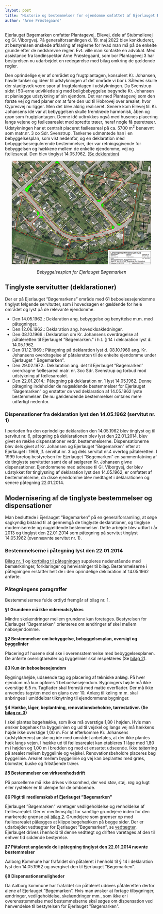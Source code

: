 ```yaml
---
layout: post
title: "Historie og bestemmelser for ejendomme omfattet af Ejerlauget Bøgemarken"
author: "Arne Præstegaard"
---
```


Ejerlauget Bøgemarken omfatter Plantagevej, Ellevej, dele af Stubmøllevej og Gl. Viborgvej.
På generalforsamlingen d. 19. maj 2022 blev konkluderet, at bestyrelsen ønskede afklaring af reglerne for hvad man må på de enkelte grunde efter de nedskrevne regler. Evt. ville man kontakte en advokat. Med assistance fra landinspektør Arne Præstegaard, som bor Plantagevej 3 har bestyrelsen nu udarbejdet en redegørelse med bilag omkring de gældende regler.


Den oprindelige ejer af området og frugtplantagen, konsulent Kr. Johansen, havde tanker og ideer til udstykningen af det område vi bor i. Således skulle der stadigvæk være spor af frugtplantagen i udstykningen. 
Da Svenstrup sidst i 50-erne udviklede sig med boligbebyggelse begyndte Kr. Johansen at planlægge udstykning af sin ejendom. Det var med Plantagevej som den første vej og med planer om at føre den ud til Hobrovej over arealet, hvor Cypresvej nu ligger. Men det blev aldrig realiseret. Senere kom Ellevej til.
Kr. Johansens idé var at bebyggelsen skulle fremtræde harmonisk, åben og grøn som frugtplantagen. Denne idé udtrykkes også med husenes placering langs vejene og fællesarealet med spredte træer, heraf nogle få pæretræer. Udstykningen har et centralt placeret fællesareal på ca. 5700 m<sup>2</sup> benævnt som matr.nr. 3 co Sdr. Svenstrup.
Tankerne udmøntede han i en bebyggelsesplan, som vist nedenfor, og en deklaration med bebyggelsesregulerende bestemmelser, der var retningsgivende for bebyggelsen og hækkene mellem de enkelte ejendomme, vej og fællesareal. Den blev tinglyst 14.05.1962. ([Se dekleration](https://drive.google.com/file/d/12dgevySRN9u1n7S01OZKHV-FcRZW6qO_/view?usp=drive_link))


<div style="text-align: center;">
    <img src="\assets\boegemarken%20-%20bebyggelsesplan.png" alt="Bebyggelsesplan">
    <p><em>Bebyggelsesplan for Ejerlauget Bøgemarken</em></p>
</div>

## Tinglyste servitutter (deklarationer)
Der er på Ejerlauget ”Bøgemarkens” område med 61 beboelsesejendomme tinglyst følgende servitutter, som i hovedsagen er gældende for hele området og lyst på de relevante ejendomme.

* Den 14.05.1962.:  Deklaration ang. bebyggelse og benyttelse m.m. med påtegninger.
* Den 12.06.1962.:  Deklaration ang. hovedkloakledninger.
* Den 08.10.1969.:  Deklaration om Kr. Johansens overdragelse af påtaleretten til Ejerlauget ”Bøgemarken.” i h.t. § 14 i deklaration lyst d. 14.05.1962.
* Den 01.12.1969.:  Påtegning på deklaration lyst d. 08.10.1969 ang. Kr. Johansens overdragelse af påtaleretten til de enkelte ejendomme under Ejerlauget ” Bøgemarken”.
* Den 29.02.1972.:  Deklaration ang. det til Ejerlauget ”Bøgemarken” overdragne fællesareal matr. nr. 3co Sdr. Svenstrup og forbud mod udstykning af fællesarealet.  
* Den 22.01.2014.:  Påtegning på deklaration nr. 1 lyst 14.05.1962. Denne påtegning indeholder de nugældende bestemmelser for Ejerlauget ”Bøgemarken” og erstatter de ved deklaration af 14.05.1962 lyste bestemmelser. De nu gældendende bestemmelser omtales mere udførligt nedenfor.

### Dispensationer fra deklaration lyst den 14.05.1962 (servitut nr. 1)
I perioden fra den oprindelige deklaration den 14.05.1962 blev tinglyst og til servitut nr. 6, påtegning på deklarationen blev lyst den 22.01.2014, blev givet en række dispensationer vedr. bestemmelserne. Dispensationerne blev dels givet af Kr. Johansen og Ejerlauget ”Bøgemarken” efter at Ejerlauget i 1969, jf. servitut nr. 3 og dels servitut nr.4 overtog påtaleretten.
I 1999 foretog bestyrelsen for Ejerlauget ”Bøgemarken” en sammenfatning af de tinglyste servitutter samt de af sælgeren Kr. Johansen givne dispensationer.
Ejendommene med adresse til Gl. Viborgvej, der blev udstykket før tinglysning af deklaration lyst den 14.05.1962, er omfattet af bestemmelserne, da disse ejendomme blev medtaget i deklarationen og senere påtegning 22.01.2014.

## Modernisering af de tinglyste bestemmelser og dispensationer
Man besluttede i Ejerlauget ”Bøgemarken” på en generalforsamling, at søge sagkyndig bistand til at gennemgå de tinglyste deklarationer, og tinglyse moderniserede og nugældende bestemmelser. Dette arbejde blev udført i år 2013 og tinglyst den 22.01.2014 som påtegning på servitut tinglyst 14.05.1962 (ovennævnte servitut nr. 1).

### Bestemmelserne i påtegning lyst den 22.01.2014 
[Bilag nr. 1](https://drive.google.com/file/d/1AaN3XW_ujc1U3rIzDrvqZzbb_7ys0Ttv/view?usp=drive_link) og [kortbilag til påtegningen](https://drive.google.com/file/d/1Ai-vK89thCMc0SjlidBA3AadXPreG-o3/view?usp=drive_link) suppleres nedenstående med bemærkninger, forklaringer og henvisninger til bilag.
Bestemmelserne i påtegningen erstatter helt de i den oprindelige deklaration af 14.05.1962 anførte.

### Påtegningens paragraffer

Bestemmelsernes fulde ordlyd fremgår af bilag nr. 1.

<b>§1 Grundene må ikke videreudstykkes</b>

Mindre skelændringer mellem grundene kan foretages. Bestyrelsen for Ejerlauget ”Bøgemarken” orienteres om ændringer af skel mellem naboejendomme.

<b>§2 Bestemmelser om bebyggelse, bebyggelsesplan, oversigt og byggelinier</b>

Placering af husene skal ske i overensstemmelse med bebyggelsesplanen. De anførte oversigtarealer og byggelinier skal respekteres (Se [bilag 2](https://drive.google.com/file/d/1Ai-vK89thCMc0SjlidBA3AadXPreG-o3/view?usp=drive_link)).

<b>§3 Kun én beboelsesejendom</b>

Bygningshøjde, udseende tag og placering af tekniske anlæg. På hver ejendom må kun opføres 1 beboelsesejendom. Bygningers højde må ikke overstige 6,5 m. Tagflader skal fremstå med matte overflader. Der må ikke anvendes tagsten med en glans over 10. Anlæg til køling m.m. skal anbringes i umiddelbar tilknytning til ejendommens bygninger.

<b>§4 Hække, låger, beplantning, renovationsbeholdre, tørrestativer. (Se [bilag nr. 3](https://drive.google.com/file/d/1AiK5sPL79z6XEhEmGXzJ637rBIRytWDO/view?usp=drive_link))</b>

I skel plantes bøgehække, som ikke må overstige 1,80 i højden.  Hvis man ønsker bøgehæk fra byggelinien og ud til vejskel og langs vej må hækkens højde ikke overstige 1,00 m. For at efterkomme Kr. Johansens (udstykkerens) ønske og ide med området anbefales, at der ikke plantes hæk langs vejen. I hække ud til fællesarealet kan etableres 1 låge med 1,80 m i højden og 1,00 m i bredden og med et ensartet udseende. Ikke tøjtørring på arealet mellem byggelinie og vejskel.  Renovationsbeholdre placeres bag byggelinie. Arealet mellem byggelinie og vej kan beplantes med græs, blomster, buske og fritstående træer.

<b>§5 Bestemmelser om virksomhedsdrift</b>

På parcellerne må ikke drives virksomhed, der ved støv, støj, røg og lugt eller rystelser er til ulempe for de omboende.

<b>§6 Pligt til medlemskab af Ejerlauget ”Bøgemarken”</b>

Ejerlauget ”Bøgemarken” varetager vedligeholdelse og renholdelse af fællesarealet. Der er medlemspligt for samtlige grundejere inden for den markerede grænse på [bilag 2](https://drive.google.com/file/d/1Ai-vK89thCMc0SjlidBA3AadXPreG-o3/view?usp=drive_link). Grundejere som grænser op mod fællesarealet pålægges at klippe bøgehækken på begge sider. Der er udarbejdet vedtægter for Ejerlauget ”Bøgemarken”, se [vedtægter](https://drive.google.com/file/d/19Uq8RvlRFmBK1Pbk6ZsRIMe0e10hWmp0/view?usp=drive_link). Ejerlauget drives i henhold til denne vedtægt og driften varetages af den til enhver tid siddende bestyrelse.

<b>§7 Påtaleret angående de i påtegning tinglyst den 22.01.2014 nævnte bestemmelser</b>

Aalborg Kommune har frafaldet sin påtaleret i henhold til § 14 i deklaration lyst  den 14.05.1962 og overgivet den til Ejerlauget ”Bøgemarken”.

<b>§8 Dispensationsmuligheder</b>

Da Aalborg kommune har frafaldet sin påtaleret udøves påtaleretten derfor alene af Ejerlauget ”Bøgemarken”. Hvis man ønsker at fortage tilbygninger, ændringer, vedligeholdelse, skelændringer mm., som ikke er i overensstemmelse med bestemmelserne skal søges om dispensation ved henvendelse til bestyrelsen for Ejerlauget "Bøgemarken".
